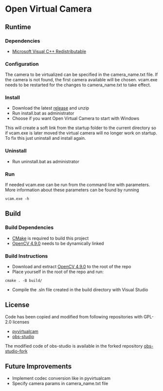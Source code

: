 # Open Virtual Camera

## Runtime

### Dependencies
* [Microsoft Visual C++ Redistributable](https://learn.microsoft.com/en-US/cpp/windows/latest-supported-vc-redist?view=msvc-170#visual-studio-2015-2017-2019-and-2022)

### Configuration
The camera to be virtualized can be specified in the camera_name.txt file. If the camera is not found, the first camera available will be chosen.
vcam.exe needs to be restarted for the changes to camera_name.txt to take effect.

### Install
* Download the latest [release](https://github.com/FlatFrogApps/open_virtual_camera/releases) and unzip
* Run install.bat as administrator
* Choose if you want Open Virtual Camera to start with Windows

This will create a soft link from the startup folder to the current directory so if vcam.exe is later moved the virtual camera will no longer work on startup.
To fix this just uninstall and install again.

### Uninstall
* Run uninstall.bat as administrator

### Run
If needed vcam.exe can be run from the command line with parameters.
More information about these parameters can be found by running
```Batchfile
vcam.exe -h
```

## Build 
### Build Dependencies
* [CMake](https://cmake.org/download/) is required to build this project
* [OpenCV 4.9.0](https://github.com/opencv/opencv/releases/download/4.9.0/opencv-4.9.0-windows.exe) needs to be dynamically linked

### Build Instructions
* Download and extract [OpenCV 4.9.0](https://github.com/opencv/opencv/releases/download/4.9.0/opencv-4.9.0-windows.exe) to the root of the repo
* Place yourself in the root of the repo and run:

```Batchfile
cmake . -B build/
```

* Compile the .sln file created in the build directory with Visual Studio

## License
Code has been copied and modified from following repositories with GPL-2.0 licenses
* [pyvirtualcam](https://github.com/letmaik/pyvirtualcam)
* [obs-studio](https://github.com/obsproject/obs-studio)

The modified code of obs-studio is available in the forked repository [obs-studio-fork](https://github.com/FFGustaf/obs-studio-fork)

## Future Improvements
* Implement codec conversion like in pyvirtualcam
* Specify camera params in camera_name.txt file

